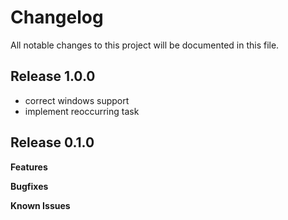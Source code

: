 # Changelog

All notable changes to this project will be documented in this file.

## Release 1.0.0

- correct windows support
- implement reoccurring task

## Release 0.1.0

**Features**

**Bugfixes**

**Known Issues**
